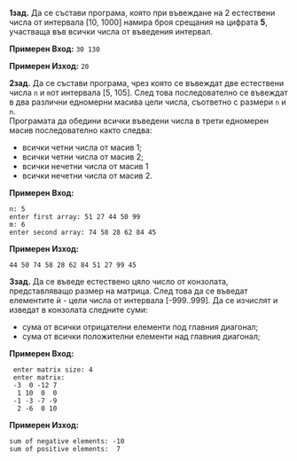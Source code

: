 **1зад.** Да се състави програма, която при въвеждане на 2 естествени числа от интервала [10, 1000] намира броя срещания на цифрата **5**, участваща във всички числа от въведения интервал.  

**Примерен Вход:** `30 130`  

**Примерен Изход:** `20`

**2зад.** Да се състави програма, чрез която се въвеждат две естествени числа `n` и `m`от интервала [5, 105]. След това последователно се въвеждат в два различни едномерни масива цели числа, съответно с размери `n` и `n`.  
Програмата да обедини всички въведени числа в трети едномерен масив последователно както следва:  
* всички четни числа от масив 1; 
* всички четни числа от масив 2; 
* всички нечетни числа от масив 1
* всички нечетни числа от масив 2. 
  
**Примерен Вход:** 
```
n: 5  
enter first array: 51 27 44 50 99  
m: 6  
enter second array: 74 58 28 62 84 45 
```
**Примерен Изход:** 
```
44 50 74 58 28 62 84 51 27 99 45
```

**3зад.** Да се въведе естествено цяло число от конзолата, представляващо размер на матрица. След това да се въведат елементите ѝ - цели числа от интервала [-999..999]. Да се изчислят и изведат в конзолата следните суми:
* сума от всички отрицателни елементи под главния диагонал;
* сума от всички положителни елементи над главния диагонал;

**Примерен Вход:**
```
 enter matrix size: 4
 enter matrix:
 -3  0 -12 7
  1 10  0  0
 -1 -3 -7 -9
  2 -6  0 10
```

**Примерен Изход:**
```
sum of negative elements: -10
sum of positive elements:  7
```
